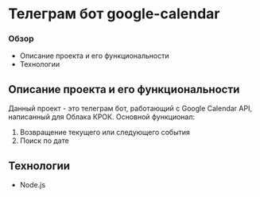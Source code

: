 # Телеграм бот google-calendar
### Обзор
* Описание проекта и его функциональности
* Технологии

## Описание проекта и его функциональности

Данный проект - это телеграм бот, работающий с Google Calendar API, написанный для Облака КРОК. 
Основной функционал:
1. Возвращение текущего или следующего события
2. Поиск по дате

## Технологии
* Node.js
